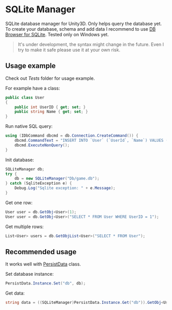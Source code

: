 SQLite Manager
==============

SQLite database manager for Unity3D. Only helps query the database yet. To create your database, schema and add data I recommend to use [DB Browser for SQLite](http://sqlitebrowser.org/). Tested only on Windows yet.

> It's under development, the syntax might change in the future. Even I try to make it safe please use it at your own risk.

## Usage example

Check out _Tests_ folder for usage example.

For example have a class:
```csharp
public class User
{
    public int UserID { get; set; }
    public string Name { get; set; }
}
```

Run native SQL query:
```csharp
using (IDbCommand dbcmd = db.Connection.CreateCommand()) {
    dbcmd.CommandText = "INSERT INTO `User` (`UserId`, `Name`) VALUES (1, 'John Doe'), (2, 'Jane Doe');";
    dbcmd.ExecuteNonQuery();
}
```

Init database:
```csharp
SQLiteManager db;
try {
    db = new SQLiteManager("Db/game.db");
} catch (SqliteException e) {
    Debug.Log("Sqlite exception: " + e.Message);
}
```

Get one row:
```csharp
User user = db.GetObj<User>(1);
User user = db.GetObj<User>("SELECT * FROM User WHERE UserID = 1");
```

Get multiple rows:
```csharp
List<User> users = db.GetObjList<User>("SELECT * FROM User");
```

## Recommended usage

It works well with [PersistData](https://github.com/SubZtep/PersistData) class.

Set database instance:
```csharp
PersistData.Instance.Set("db", db);
```

Get data:
```csharp
string data = ((SQLiteManager)PersistData.Instance.Get("db")).GetObj<User>(1).Name;
```